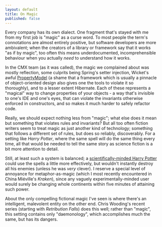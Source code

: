 ```yaml
---
layout: default
title: On Magic
published: false
---
```


Every company has its own dialect. One fragment that's stayed with me from my first job is "magic" as a curse word. To most people the term's connotations are almost entirely positive, but software developers are more ambivalent; when the creators of a library or framework say that it works "as if by magic", too often this means underdocumented, incomprehensible behaviour when you actually *need* to understand how it works.

In the CMX team (as it was called), the magic we complained about was mostly reflection, some culprits being Spring's setter injection, Wicket's awful [PropertyModel](http://wicket.apache.org/apidocs/1.4/org/apache/wicket/model/PropertyModel.html) (a shame that a framework which is usually a pinnacle of object-oriented design also gives one the tools to violate it so thoroughly), and to a lesser extent Hibernate. Each of these represents a "magical" way to change properties of your objects - a way that's invisible to one's IDE and one's eyes, that can violate the invariants otherwise enforced in constructors, and so makes it much harder to safely refactor code.

Really, we should expect nothing less from "magic"; what else does it mean but something that violates rules and invariants? But all too often fiction writers seem to treat magic as just another kind of technology; something that follows a different set of rules, but does so reliably, discoverably. For a setting like *Harry Potter*, where the same spell will do the same thing every time, all that would be needed to tell the same story as science fiction is a bit more attention to detail.

Still, at least such a system is balanced; a [scientifically-minded Harry Potter](http://hpmor.com) could use the spells a little more effectively, but wouldn't instantly destroy all his enemies (unless he was *very* clever). I reserve a special level of annoyance for metaphor-as-magic (which I most recently encountered in China Miéville's *Kraken*), since any vaguely experimentally-minded user would surely be changing whole continents within five minutes of attaining such power.

About the only compelling fictional magic I've seen is where there's an intelligent, malevolent entity on the other end. Chris Wooding's recent series (starting with *Retribution Falls*) does this well; rather than "magic", this setting contains only "daemonology", which accomplishes much the same, but has its dangers.